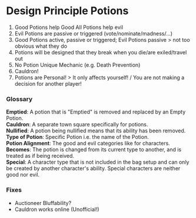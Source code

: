 # Design Principle Potions
1. Good Potions help Good
   All Potions help evil
2. Evil Potions are passive or triggered (vote/nominate/madness/...)
3. Good Potions active, passive or triggered; Evil Potions passive > not too obvious what they do
4. Potions will be designed that they break when you die/are exiled/travel out
5. No Potion Unique Mechanic (e.g. Death Prevention)
6. Cauldron!
7. Potions are Personal! > It only affects yourself! / You are not making a decision for another player!

### Glossary
**Emptied**: A potion that is "Emptied" is removed and replaced by an Empty Potion.  
**Cauldron**: A separate town square specifically for potions.  
**Nullified**: A potion being nullified means that its ability has been removed.  
**Type of Potion**: Specific Potion i.e. the name of the Potion.  
**Potion Alignment**: The good and evil categories like for characters.  
**Becomes**: The potion is changed from its current type to another, and is treated as if being received.  
**Special**: A character type that is not included in the bag setup and can only be created by another character's ability. Special characters are neither good nor evil.  

### Fixes
- Auctioneer Bluffability?
- Cauldron works online (Unofficial!)
